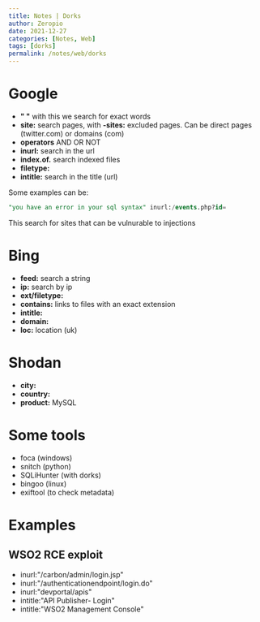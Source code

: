 ```yaml
---
title: Notes | Dorks
author: Zeropio
date: 2021-12-27
categories: [Notes, Web]
tags: [dorks]
permalink: /notes/web/dorks
---
```



# Google

- **" "** with this we search for exact words
- **site:** search pages, with **-sites:** excluded pages. Can be direct pages (twitter.com) or domains (com)
- **operators** AND OR NOT
- **inurl:** search in the url
- **index.of.** search indexed files
- **filetype:** 
- **intitle:** search in the title (url)

Some examples can be:
```sql
"you have an error in your sql syntax" inurl:/events.php?id=
```
This search for sites that can be vulnurable to injections

# Bing

- **feed:** search a string
- **ip:** search by ip
- **ext/filetype:**
- **contains:** links to files with an exact extension
- **intitle:** 
- **domain:**
- **loc:** location (uk)

# Shodan

- **city:**
- **country:**
- **product:** MySQL

# Some tools

- foca (windows)
- snitch (python)
- SQLiHunter (with dorks)
- bingoo (linux)
- exiftool (to check metadata)

# Examples

## WSO2 RCE exploit 
- inurl:"/carbon/admin/login.jsp"
- inurl:"/authenticationendpoint/login.do"
- inurl:"devportal/apis"
- intitle:"API Publisher- Login"
- intitle:"WSO2 Management Console"
